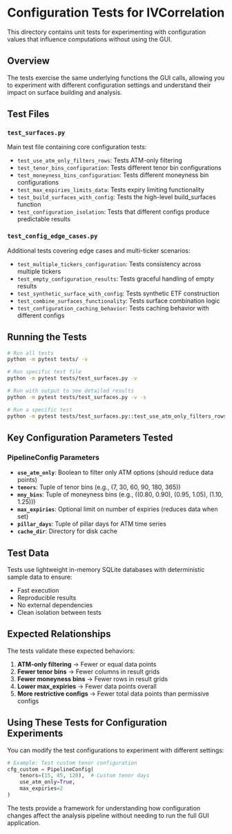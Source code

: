 # Configuration Tests for IVCorrelation

This directory contains unit tests for experimenting with configuration values that influence computations without using the GUI.

## Overview

The tests exercise the same underlying functions the GUI calls, allowing you to experiment with different configuration settings and understand their impact on surface building and analysis.

## Test Files

### `test_surfaces.py`
Main test file containing core configuration tests:

- `test_use_atm_only_filters_rows`: Tests ATM-only filtering
- `test_tenor_bins_configuration`: Tests different tenor bin configurations
- `test_moneyness_bins_configuration`: Tests different moneyness bin configurations 
- `test_max_expiries_limits_data`: Tests expiry limiting functionality
- `test_build_surfaces_with_config`: Tests the high-level build_surfaces function
- `test_configuration_isolation`: Tests that different configs produce predictable results

### `test_config_edge_cases.py`
Additional tests covering edge cases and multi-ticker scenarios:

- `test_multiple_tickers_configuration`: Tests consistency across multiple tickers
- `test_empty_configuration_results`: Tests graceful handling of empty results
- `test_synthetic_surface_with_config`: Tests synthetic ETF construction
- `test_combine_surfaces_functionality`: Tests surface combination logic
- `test_configuration_caching_behavior`: Tests caching behavior with different configs

## Running the Tests

```bash
# Run all tests
python -m pytest tests/ -v

# Run specific test file
python -m pytest tests/test_surfaces.py -v

# Run with output to see detailed results
python -m pytest tests/test_surfaces.py -v -s

# Run a specific test
python -m pytest tests/test_surfaces.py::test_use_atm_only_filters_rows -v
```

## Key Configuration Parameters Tested

### PipelineConfig Parameters

- **`use_atm_only`**: Boolean to filter only ATM options (should reduce data points)
- **`tenors`**: Tuple of tenor bins (e.g., (7, 30, 60, 90, 180, 365))
- **`mny_bins`**: Tuple of moneyness bins (e.g., ((0.80, 0.90), (0.95, 1.05), (1.10, 1.25)))
- **`max_expiries`**: Optional limit on number of expiries (reduces data when set)
- **`pillar_days`**: Tuple of pillar days for ATM time series
- **`cache_dir`**: Directory for disk cache

## Test Data

Tests use lightweight in-memory SQLite databases with deterministic sample data to ensure:
- Fast execution
- Reproducible results  
- No external dependencies
- Clean isolation between tests

## Expected Relationships

The tests validate these expected behaviors:

1. **ATM-only filtering** → Fewer or equal data points
2. **Fewer tenor bins** → Fewer columns in result grids
3. **Fewer moneyness bins** → Fewer rows in result grids
4. **Lower max_expiries** → Fewer data points overall
5. **More restrictive configs** → Fewer total data points than permissive configs

## Using These Tests for Configuration Experiments

You can modify the test configurations to experiment with different settings:

```python
# Example: Test custom tenor configuration
cfg_custom = PipelineConfig(
    tenors=(15, 45, 120),  # Custom tenor days
    use_atm_only=True,
    max_expiries=2
)
```

The tests provide a framework for understanding how configuration changes affect the analysis pipeline without needing to run the full GUI application.